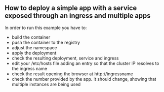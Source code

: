 ## How to deploy a simple app with a service exposed through an ingress and multiple apps

In order to run this example you have to:
- build the container
- push the container to the registry
- adjust the namespace
- apply the deployment
- check the resulting deployment, service and ingress
- edit your /etc/hosts file adding an entry so that the cluster IP resolves to the ingress name
- check the result opening the browser at http://ingressname
- check the number provided by the app. It should change, showing that multiple instances are being used
